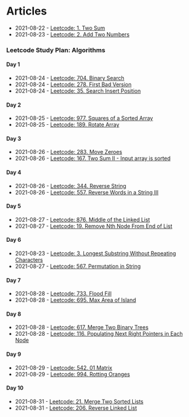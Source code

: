 # Articles
* 2021-08-22 - [Leetcode: 1. Two Sum](/articles/2021-08-22-lc-1-two-sums)
* 2021-08-23 - [Leetcode: 2. Add Two Numbers](/articles/2021-08-23-lc-2-add-two-numbers)

### Leetcode Study Plan: Algorithms

#### Day 1
* 2021-08-24 - [Leetcode: 704. Binary Search](/articles/2021-08-24-lc-704-binary-search)
* 2021-08-24 - [Leetcode: 278. First Bad Version](/articles/2021-08-24-lc-278-first-bad-version)
* 2021-08-24 - [Leetcode: 35. Search Insert Position](/articles/2021-08-24-lc-35-search-insert-position)

#### Day 2
* 2021-08-25 - [Leetcode: 977. Squares of a Sorted Array](/articles/2021-08-25-lc-977-squares-of-a-sorted-array)
* 2021-08-25 - [Leetcode: 189. Rotate Array](/articles/2021-08-25-lc-189-rotate-array)

#### Day 3
* 2021-08-26 - [Leetcode: 283. Move Zeroes](/articles/2021-08-26-lc-283-move-zeroes)
* 2021-08-26 - [Leetcode: 167. Two Sum II - Input array is sorted](/articles/2021-08-26-lc-167-two-sum-ii-input-array-is-sorted)

#### Day 4
* 2021-08-26 - [Leetcode: 344. Reverse String](/articles/2021-08-26-lc-344-reverse-string)
* 2021-08-26 - [Leetcode: 557. Reverse Words in a String III](/articles/2021-08-26-lc-557-reverse-words-in-a-string-iii)

#### Day 5
* 2021-08-27 - [Leetcode: 876. Middle of the Linked List](/articles/2021-08-27-lc-876-middle-of-the-linked-list)
* 2021-08-27 - [Leetcode: 19. Remove Nth Node From End of List](/articles/2021-08-27-lc-19-remove-nth-node-from-end-of-list)

#### Day 6
* 2021-08-23 - [Leetcode: 3. Longest Substring Without Repeating Characters](/articles/2021-08-23-lc-3-longest-substring-without-repeating-characters)
* 2021-08-27 - [Leetcode: 567. Permutation in String](/articles/2021-08-27-lc-567-permutation-in-string)

#### Day 7
* 2021-08-28 - [Leetcode: 733. Flood Fill](/articles/2021-08-28-lc-733-flood-fill)
* 2021-08-28 - [Leetcode: 695. Max Area of Island](/articles/2021-08-28-lc-695-max-area-of-island)

#### Day 8
* 2021-08-28 - [Leetcode: 617. Merge Two Binary Trees](/articles/2021-08-28-lc-617-merge-two-binary-trees)
* 2021-08-28 - [Leetcode: 116. Populating Next Right Pointers in Each Node](/articles/2021-08-28-lc-116-populating-next-right-pointers-in-each-node)

#### Day 9
* 2021-08-29 - [Leetcode: 542. 01 Matrix](/articles/2021-08-29-lc-542-01-matrix)
* 2021-08-29 - [Leetcode: 994. Rotting Oranges](/articles/2021-08-29-lc-994-rotting-oranges)

#### Day 10
* 2021-08-31 - [Leetcode: 21. Merge Two Sorted Lists](/articles/2021-08-31-lc-21-merge-two-sorted-lists)
* 2021-08-31 - [Leetcode: 206. Reverse Linked List](/articles/2021-08-31-lc-206-reverse-linked-list)
